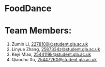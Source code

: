 # FoodDance

# Team Members:
1. Zumin Li, 2278100l@student.gla.ac.uk
2. Linyue Zhang, 2587334z@student.gla.ac.uk
3. Keyi Miao, 2544119k@student.gla.ac.uk
4. Qiaochu Xu, 2544726X@student.gla.ac.uk
